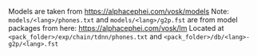 Models are taken from https://alphacephei.com/vosk/models
Note: `models/<lang>/phones.txt` and `models/<lang>/g2p.fst` are from model packages from here:
https://alphacephei.com/vosk/lm
Located at `<pack_folder>/exp/chain/tdnn/phones.txt` and `<pack_folder>/db/<lang>-g2p/<lang>.fst`

